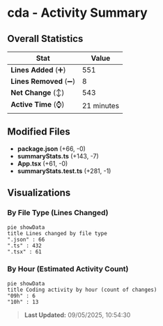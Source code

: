 # cda - Activity Summary 

## Overall Statistics

| Stat                   | Value                                                             |
| ---------------------- | ----------------------------------------------------------------- |
| **Lines Added** (➕)   | 551                                          |
| **Lines Removed** (➖) | 8                                        |
| **Net Change** (↕)    | 543                |
| **Active Time** (⌚)   | 21 minutes |


## Modified Files
- **package.json** (+66, -0)
- **summaryStats.ts** (+143, -7)
- **App.tsx** (+61, -0)
- **summaryStats.test.ts** (+281, -1)

## Visualizations

### By File Type (Lines Changed)

```mermaid
pie showData
title Lines changed by file type
".json" : 66
".ts" : 432
".tsx" : 61
```

### By Hour (Estimated Activity Count)

```mermaid
pie showData
title Coding activity by hour (count of changes)
"09h" : 6
"10h" : 13
```


> **Last Updated:** 09/05/2025, 10:54:30